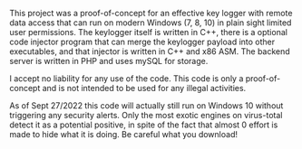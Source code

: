 This project was a proof-of-concept for an effective key logger with remote data access that can run on modern Windows (7, 8, 10) in plain sight limited user permissions.
The keylogger itself is written in C++, there is a optional code injector program that can merge the keylogger payload into other executables, and that injector is written in C++ and x86 ASM.
The backend server is written in PHP and uses mySQL for storage.

I accept no liability for any use of the code. This code is only a proof-of-concept and is not intended to be used for any illegal activities.

As of Sept 27/2022 this code will actually still run on Windows 10 without triggering any security alerts. Only the most exotic engines on virus-total detect it as a potential positive, in spite of the fact that almost 0 effort is made to hide what it is doing. Be careful what you download!

